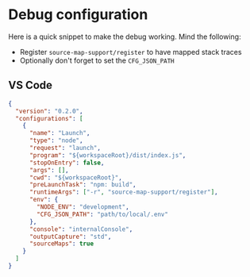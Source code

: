 # Debug configuration

Here is a quick snippet to make the debug working. Mind the following:

- Register `source-map-support/register` to have mapped stack traces
- Optionally don't forget to set the `CFG_JSON_PATH`

## VS Code

```json
{
  "version": "0.2.0",
  "configurations": [
    {
      "name": "Launch",
      "type": "node",
      "request": "launch",
      "program": "${workspaceRoot}/dist/index.js",
      "stopOnEntry": false,
      "args": [],
      "cwd": "${workspaceRoot}",
      "preLaunchTask": "npm: build",
      "runtimeArgs": ["-r", "source-map-support/register"],
      "env": {
        "NODE_ENV": "development",
        "CFG_JSON_PATH": "path/to/local/.env"
      },
      "console": "internalConsole",
      "outputCapture": "std",
      "sourceMaps": true
    }
  ]
}
```
